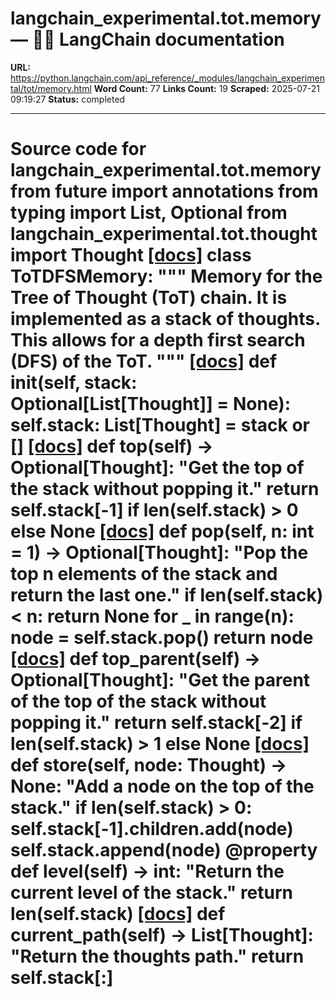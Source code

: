 # langchain_experimental.tot.memory — 🦜🔗 LangChain  documentation

**URL:** https://python.langchain.com/api_reference/_modules/langchain_experimental/tot/memory.html
**Word Count:** 77
**Links Count:** 19
**Scraped:** 2025-07-21 09:19:27
**Status:** completed

---

# Source code for langchain\_experimental.tot.memory               from __future__ import annotations          from typing import List, Optional          from langchain_experimental.tot.thought import Thought                              [[docs]](https://python.langchain.com/api_reference/experimental/tot/langchain_experimental.tot.memory.ToTDFSMemory.html#langchain_experimental.tot.memory.ToTDFSMemory)     class ToTDFSMemory:         """         Memory for the Tree of Thought (ToT) chain.              It is implemented as a stack of         thoughts. This allows for a depth first search (DFS) of the ToT.         """                         [[docs]](https://python.langchain.com/api_reference/experimental/tot/langchain_experimental.tot.memory.ToTDFSMemory.html#langchain_experimental.tot.memory.ToTDFSMemory.__init__)         def __init__(self, stack: Optional[List[Thought]] = None):             self.stack: List[Thought] = stack or []                                        [[docs]](https://python.langchain.com/api_reference/experimental/tot/langchain_experimental.tot.memory.ToTDFSMemory.html#langchain_experimental.tot.memory.ToTDFSMemory.top)         def top(self) -> Optional[Thought]:             "Get the top of the stack without popping it."             return self.stack[-1] if len(self.stack) > 0 else None                                        [[docs]](https://python.langchain.com/api_reference/experimental/tot/langchain_experimental.tot.memory.ToTDFSMemory.html#langchain_experimental.tot.memory.ToTDFSMemory.pop)         def pop(self, n: int = 1) -> Optional[Thought]:             "Pop the top n elements of the stack and return the last one."             if len(self.stack) < n:                 return None             for _ in range(n):                 node = self.stack.pop()             return node                                        [[docs]](https://python.langchain.com/api_reference/experimental/tot/langchain_experimental.tot.memory.ToTDFSMemory.html#langchain_experimental.tot.memory.ToTDFSMemory.top_parent)         def top_parent(self) -> Optional[Thought]:             "Get the parent of the top of the stack without popping it."             return self.stack[-2] if len(self.stack) > 1 else None                                        [[docs]](https://python.langchain.com/api_reference/experimental/tot/langchain_experimental.tot.memory.ToTDFSMemory.html#langchain_experimental.tot.memory.ToTDFSMemory.store)         def store(self, node: Thought) -> None:             "Add a node on the top of the stack."             if len(self.stack) > 0:                 self.stack[-1].children.add(node)             self.stack.append(node)                             @property         def level(self) -> int:             "Return the current level of the stack."             return len(self.stack)                         [[docs]](https://python.langchain.com/api_reference/experimental/tot/langchain_experimental.tot.memory.ToTDFSMemory.html#langchain_experimental.tot.memory.ToTDFSMemory.current_path)         def current_path(self) -> List[Thought]:             "Return the thoughts path."             return self.stack[:]